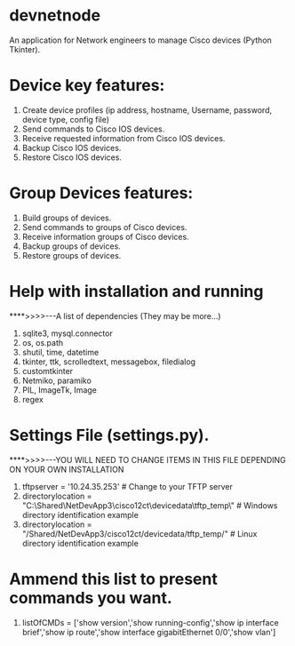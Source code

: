 # devnetnode
An application for Network engineers to manage Cisco devices (Python Tkinter).

# Device key features:
1) Create device profiles (ip address, hostname, Username, password, device type, config file) 
2) Send commands to Cisco IOS devices.
3) Receive requested information from Cisco IOS devices.
4) Backup Cisco IOS devices.
5) Restore Cisco IOS devices.

# Group Devices features:
1) Build groups of devices.
2) Send commands to groups of Cisco devices.
3) Receive information groups of Cisco devices.
4) Backup groups of devices.
5) Restore groups of devices.

# Help with installation and running
****>>>>---A list of dependencies (They may be more...)
1) sqlite3, mysql.connector
2) os, os.path
3) shutil, time, datetime
4) tkinter, ttk, scrolledtext, messagebox, filedialog
5) customtkinter
6) Netmiko, paramiko
7) PIL, ImageTk, Image
8) regex

# Settings File (settings.py).
****>>>>---YOU WILL NEED TO CHANGE ITEMS IN THIS FILE DEPENDING ON YOUR OWN INSTALLATION
1) tftpserver = '10.24.35.253' # Change to your TFTP server
2) directorylocation = "C:\\Shared\\NetDevApp3\\cisco12ct\\devicedata\\tftp_temp\\" # Windows directory identification example
3) directorylocation = "/Shared/NetDevApp3/cisco12ct/devicedata/tftp_temp/" # Linux directory identification example
# Ammend this list to present commands you want.
1) listOfCMDs = ['show version','show running-config','show ip interface brief','show ip route','show interface gigabitEthernet 0/0','show vlan']



